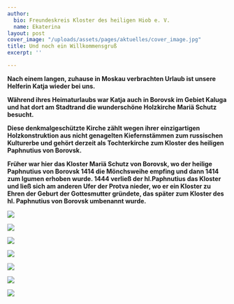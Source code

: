 ```yaml
---
author:
  bio: Freundeskreis Kloster des heiligen Hiob e. V.
  name: Ekaterina
layout: post
cover_image: "/uploads/assets/pages/aktuelles/cover_image.jpg"
title: Und noch ein Willkommensgruß
excerpt: ''

---
```

**Nach einem langen, zuhause in Moskau verbrachten Urlaub ist unsere Helferin Katja wieder bei uns.**

**Während ihres Heimaturlaubs war Katja auch in Borovsk im Gebiet Kaluga und hat dort am Stadtrand die wunderschöne Holzkirche Mariä Schutz besucht.**

**Diese denkmalgeschützte Kirche zählt wegen ihrer einzigartigen Holzkonstruktion aus nicht genagelten Kiefernstämmen zum russischen Kulturerbe und gehört derzeit als Tochterkirche zum Kloster des heiligen Paphnutius von Borovsk.**

**Früher war hier das Kloster Mariä Schutz von Borovsk, wo der heilige Paphnutius von Borovsk 1414 die Mönchsweihe empfing und dann 1414 zum Igumen erhoben wurde. 1444 verließ der hl.Paphnutius das Kloster und ließ sich am anderen Ufer der Protva nieder, wo er ein Kloster zu Ehren der Geburt der Gottesmutter gründete, das später zum Kloster des hl. Paphnutius von Borovsk umbenannt wurde.**

![](https://res.cloudinary.com/hiobmon/image/upload/v1613732335/media/2021/Screenshot_2021-02-19_at_11.58.31_l0fmdz.png)

![](https://res.cloudinary.com/hiobmon/image/upload/v1613732367/media/2021/Screenshot_2021-02-19_at_11.56.25_mfyctk.png)

![](https://res.cloudinary.com/hiobmon/image/upload/v1613732636/media/2021/Screenshot_2021-02-19_at_11.56.35_hya6yj.png)

![](https://res.cloudinary.com/hiobmon/image/upload/v1613732396/media/2021/Screenshot_2021-02-19_at_11.56.12_don2tq.png)

![](https://res.cloudinary.com/hiobmon/image/upload/v1613732532/media/2021/Screenshot_2021-02-19_at_11.57.03_bhdrvt.png)

![](https://res.cloudinary.com/hiobmon/image/upload/v1613732574/media/2021/Screenshot_2021-02-19_at_11.56.49_kmowtz.png)

![](https://res.cloudinary.com/hiobmon/image/upload/v1613732600/media/2021/Screenshot_2021-02-19_at_11.57.16_aiunxy.png)